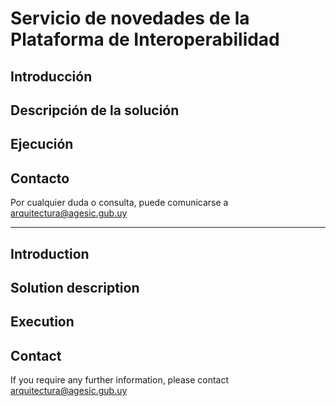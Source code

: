 # Servicio de novedades de la Plataforma de Interoperabilidad

## Introducción


## Descripción de la solución


## Ejecución


## Contacto
Por cualquier duda o consulta, puede comunicarse a arquitectura@agesic.gub.uy

---

## Introduction


## Solution description


## Execution


## Contact
If you require any further information, please contact arquitectura@agesic.gub.uy


